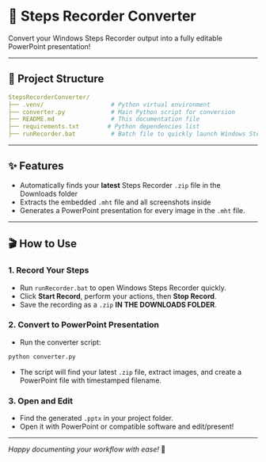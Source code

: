 # 🚀 Steps Recorder Converter

Convert your Windows Steps Recorder output into a fully editable PowerPoint presentation!

---

## 📂 Project Structure

```yml
StepsRecorderConverter/
├── .venv/                   # Python virtual environment
├── converter.py             # Main Python script for conversion
├── README.md                # This documentation file
├── requirements.txt        # Python dependencies list
├── runRecorder.bat          # Batch file to quickly launch Windows Steps Recorder
````

---

## ✨ Features

- Automatically finds your **latest** Steps Recorder `.zip` file in the Downloads folder  
- Extracts the embedded `.mht` file and all screenshots inside  
- Generates a PowerPoint presentation for every image in the `.mht` file. 

---

## 🎬 How to Use

### 1. Record Your Steps

* Run `runRecorder.bat` to open Windows Steps Recorder quickly.
* Click **Start Record**, perform your actions, then **Stop Record**.
* Save the recording as a `.zip` **IN THE DOWNLOADS FOLDER**.

### 2. Convert to PowerPoint Presentation

* Run the converter script:

```bash
python converter.py
```

* The script will find your latest `.zip` file, extract images, and create a PowerPoint file with timestamped filename.

### 3. Open and Edit

* Find the generated `.pptx` in your project folder.
* Open it with PowerPoint or compatible software and edit/present!
---
*Happy documenting your workflow with ease!* 🎉